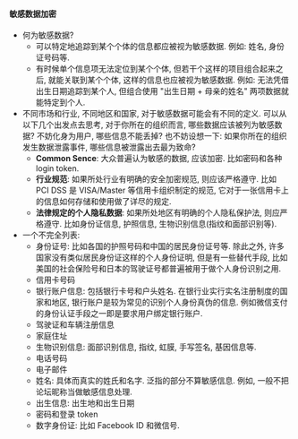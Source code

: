 


#### 敏感数据加密
- 何为敏感数据? 
  - 可以特定地追踪到某个个体的信息都应被视为敏感数据. 例如: 姓名, 身份证号码等. 
  - 有时候单个信息项无法定位到某个个体, 但若干个这样的项目组合起来之后, 就能关联到某个个体, 这样的信息也应被视为敏感数据. 例如: 无法凭借出生日期追踪到某个人, 但组合使用 "出生日期 + 母亲的姓名" 两项数据就能特定到个人.
- 不同市场和行业, 不同地区和国家, 对于敏感数据可能会有不同的定义. 可以从以下几个出发点去思考, 对于你所在的组织而言, 哪些数据应该被列为敏感数据? 不妨化身为用户, 哪些信息不能丢掉? 也不妨设想一下: 如果你所在的组织发生数据泄露事件, 哪些信息被泄露出去最为致命?
  - **Common Sence**: 大众普遍认为敏感的数据, 应该加密. 比如密码和各种 login token.
  - **行业规范**: 如果所处行业有明确的安全加密规范, 则应该严格遵守. 比如 PCI DSS 是 VISA/Master 等信用卡组织制定的规范, 它对于一张信用卡上的信息如何存储和使用做了详尽的规定.
  - **法律规定的个人隐私数据**: 如果所处地区有明确的个人隐私保护法, 则应严格遵守. 比如身份证信息, 护照信息, 生物识别信息(指纹和面部识别等).
- 一个不完全列表:
  - 身份证号: 比如各国的护照号码和中国的居民身份证号等. 除此之外, 许多国家没有类似居民身份证这样的个人身份证明, 但是有一些替代手段, 比如美国的社会保险号和日本的驾驶证号都普遍被用于做个人身份识别之用.
  - 信用卡号码
  - 银行账户信息: 包括银行卡号和户头姓名. 在银行业实行实名注册制度的国家和地区, 银行账户是较为常见的识别个人身份真伪的信息. 例如微信支付的身份认证手段之一即是要求用户绑定银行账户.
  - 驾驶证和车辆注册信息
  - 家庭住址
  - 生物识别信息: 面部识别信息, 指纹, 虹膜, 手写签名, 基因信息等.
  - 电话号码
  - 电子邮件
  - 姓名: 具体而真实的姓氏和名字. 泛指的部分不算敏感信息. 例如, 一般不把论坛昵称当做敏感信息处理.
  - 出生信息: 出生地和出生日期
  - 密码和登录 token
  - 数字身份证: 比如 Facebook ID 和微信号.
